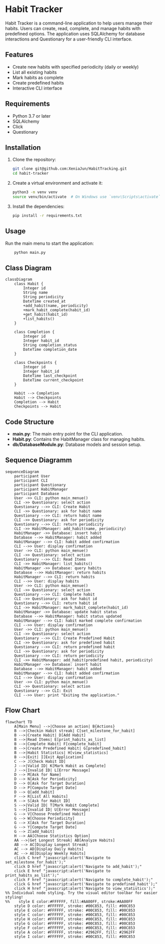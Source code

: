 # Habit Tracker

Habit Tracker is a command-line application to help users manage their habits. Users can create, read, complete, and
manage habits with predefined options. The application uses SQLAlchemy for database interactions and Questionary for a
user-friendly CLI interface.

## Features

- Create new habits with specified periodicity (daily or weekly)
- List all existing habits
- Mark habits as complete
- Create predefined habits
- Interactive CLI interface

## Requirements

- Python 3.7 or later
- SQLAlchemy
- Click
- Questionary

## Installation

1. Clone the repository:
   ```sh
   git clone git@github.com:XeniaJun/HabitTracking.git
   cd habit-tracker
   ```

2. Create a virtual environment and activate it:
    ```sh
    python3 -m venv venv
    source venv/bin/activate  # On Windows use `venv\Scripts\activate`
   ```
3. Install the dependencies:
    ```sh
    pip install -r requirements.txt
   ```

## Usage

Run the main menu to start the application:

```sh
    python main.py
```

## Class Diagram

```mermaid
classDiagram
    class Habit {
        Integer id
        String name
        String periodicity
        DateTime created_at
        +add_habit(name, periodicity)
        +mark_habit_complete(habit_id)
        +get_habit(habit_id)
        +list_habits()
    }

    class Completion {
        Integer id
        Integer habit_id
        String completion_status
        DateTime completion_date
    }

    class Checkpoints {
        Integer id
        Integer habit_id
        DateTime last_checkpoint
        DateTime current_checkpoint
    }

    Habit --> Completion
    Habit --> Checkpoints
    Completion --> Habit
    Checkpoints --> Habit 
```

## Code Structure

- **main.py**: The main entry point for the CLI application.
- **Habit.py**: Contains the HabitManager class for managing habits.
- **db/DatabaseModule.py**: Database models and session setup.

## Sequence Diagramm

```mermaid
sequenceDiagram
    participant User
    participant CLI
    participant Questionary
    participant HabitManager
    participant Database
    User ->> CLI: python main_menue()
    CLI ->> Questionary: select action
    Questionary -->> CLI: Create Habit
    CLI ->> Questionary: ask for habit name
    Questionary -->> CLI: return habit name
    CLI ->> Questionary: ask for periodicity
    Questionary -->> CLI: return periodicity
    CLI ->> HabitManager: add_habit(name, periodicity)
    HabitManager ->> Database: insert habit
    Database -->> HabitManager: habit added
    HabitManager -->> CLI: habit added confirmation
    CLI -->> User: display confirmation
    User ->> CLI: python main_menue()
    CLI ->> Questionary: select action
    Questionary -->> CLI: Read Items
    CLI ->> HabitManager: list_habits()
    HabitManager ->> Database: query habits
    Database -->> HabitManager: return habits
    HabitManager -->> CLI: return habits
    CLI -->> User: display habits
    User ->> CLI: python main_menue()
    CLI ->> Questionary: select action
    Questionary -->> CLI: Complete habit
    CLI ->> Questionary: ask for habit id
    Questionary -->> CLI: return habit id
    CLI ->> HabitManager: mark_habit_complete(habit_id)
    HabitManager ->> Database: update habit status
    Database -->> HabitManager: habit status updated
    HabitManager -->> CLI: habit marked complete confirmation
    CLI -->> User: display confirmation
    User ->> CLI: python main_menue()
    CLI ->> Questionary: select action
    Questionary -->> CLI: Create Predefined Habit
    CLI ->> Questionary: ask for predefined habit
    Questionary -->> CLI: return predefined habit
    CLI ->> Questionary: ask for periodicity
    Questionary -->> CLI: return periodicity
    CLI ->> HabitManager: add_habit(predefined habit, periodicity)
    HabitManager ->> Database: insert habit
    Database -->> HabitManager: habit added
    HabitManager -->> CLI: habit added confirmation
    CLI -->> User: display confirmation
    User ->> CLI: python main_menue()
    CLI ->> Questionary: select action
    Questionary -->> CLI: Exit
    CLI -->> User: print "Exiting the application."
```

## Flow Chart

```mermaid
flowchart TD
    A[Main Menu] -->|Choose an action| B{Actions}
    B -->|Checkin Habit streak| C[set_milestone_for_habit]
    B -->|Create Habit| D[Add Habit]
    B -->|Read Items| E[print_habits_as_list]
    B -->|Complete Habit| F[complete_habit]
    B -->|Create Predefined Habit| G[predefined_habit]
    B -->|Habit Statistics| H[view_statistics]
    B -->|Exit| I[Exit Application]
    C --> J[Check Habit ID]
    J -->|Valid ID| K[Mark Habit as Complete]
    J -->|Invalid ID| L[Error Message]
    D --> M[Ask for Name]
    D --> N[Ask for Periodicity]
    D --> O[Ask for Target Duration]
    D --> P[Compute Target Date]
    D --> Q[add_habit]
    F --> R[List All Habits]
    R --> S[Ask for Habit ID]
    S -->|Valid ID| T[Mark Habit Complete]
    S -->|Invalid ID| U[Error Message]
    G --> V[Choose Predefined Habit]
    G --> W[Choose Periodicity]
    G --> X[Ask for Target Duration]
    G --> Y[Compute Target Date]
    G --> Z[add_habit]
    H --> AA[Choose Statistics Option]
    AA -->|Get Longest Streak| AB[Analyze Habits]
    AB --> AC[Display Longest Streak]
    AC --> AD[Display Daily Habits]
    AC --> AE[Display Weekly Habits]
    click C href "javascript:alert('Navigate to set_milestone_for_habit');"
    click D href "javascript:alert('Navigate to add_habit');"
    click E href "javascript:alert('Navigate to print_habits_as_list');"
    click F href "javascript:alert('Navigate to complete_habit');"
    click G href "javascript:alert('Navigate to predefined_habit');"
    click H href "javascript:alert('Navigate to view_statistics');"
%% Individual node styling. Try the visual editor toolbar for easier styling!
%%    style E color:#FFFFFF, fill:#AA00FF, stroke:#AA00FF
    style D color: #FFFFFF, stroke: #00C853, fill: #00C853
    style E color: #FFFFFF, stroke: #00C853, fill: #00C853
    style C color: #FFFFFF, stroke: #00C853, fill: #00C853
    style H color: #FFFFFF, stroke: #00C853, fill: #00C853
    style G color: #FFFFFF, stroke: #00C853, fill: #00C853
    style F color: #FFFFFF, stroke: #00C853, fill: #00C853
    style A color: #FFFFFF, stroke: #2962FF, fill: #2962FF
    style I color: #FFFFFF, stroke: #00C853, fill: #00C853

```
